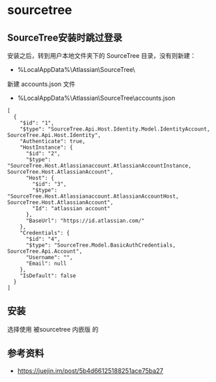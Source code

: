 # sourcetree

## SourceTree安装时跳过登录

安装之后，转到用户本地文件夹下的 SourceTree 目录，没有则新建：

- %LocalAppData%\Atlassian\SourceTree\

新建 accounts.json 文件

- %LocalAppData%\Atlassian\SourceTree\accounts.json

```
[
  {
    "$id": "1",
    "$type": "SourceTree.Api.Host.Identity.Model.IdentityAccount, SourceTree.Api.Host.Identity",
    "Authenticate": true,
    "HostInstance": {
      "$id": "2",
      "$type": "SourceTree.Host.Atlassianaccount.AtlassianAccountInstance, SourceTree.Host.AtlassianAccount",
      "Host": {
        "$id": "3",
        "$type": "SourceTree.Host.Atlassianaccount.AtlassianAccountHost, SourceTree.Host.AtlassianAccount",
        "Id": "atlassian account"
      },
      "BaseUrl": "https://id.atlassian.com/"
    },
    "Credentials": {
      "$id": "4",
      "$type": "SourceTree.Model.BasicAuthCredentials, SourceTree.Api.Account",
      "Username": "",
      "Email": null
    },
    "IsDefault": false
  }
]
```

## 安装

选择使用 被sourcetree 内嵌版 的

## 参考资料
- https://juejin.im/post/5b4d66125188251ace75ba27
